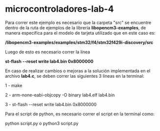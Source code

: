 # microcontroladores-lab-4

Para correr este ejemplo es necesario que la carpeta "src" se encuentre dentro de la ruta de ejemplos 
de la librería **libopencm3-examples**, de manera especifica para el modelo de tarjeta utilizado que en este caso es:
 
**/libopencm3-examples/examples/stm32/f4/stm32f429i-discovery/src**

Luego de esto es necesario correr la línea 

**st-flash --reset write lab4.bin 0x8000000**

En caso de realizar cambios o mejoras a la solución implementada en el archivo **lab4.c**, se deben correr las siguientes 3 líneas en la terminal:

1 - make

2 - arm-none-eabi-objcopy -O binary lab4.elf  lab4.bin

3 - st-flash --reset write lab4.bin 0x8000000



Para el script de python, es necesario correr el script en la terminal como:

python script.py o python3 script.py
